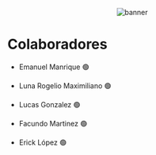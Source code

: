 <p align="center">
  <img src="https://drive.google.com/uc?export=view&id=1R-hpjR_RI8h8cK6rPnLC9uqDRu-Ydwbw" alt="banner"/>
</p>


# Colaboradores

- Emanuel Manrique :green_circle:

- Luna Rogelio Maximiliano :green_circle:

- Lucas Gonzalez :green_circle:

- Facundo Martinez :green_circle:

- Erick López :green_circle:
